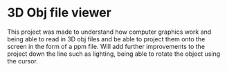 # 3D Obj file viewer
This project was made to understand how computer graphics work and being able to read in 3D obj files and be able to project them onto the screen in the form of a ppm file.
Will add further improvements to the project down the line such as lighting, being able to rotate the object using the cursor.
